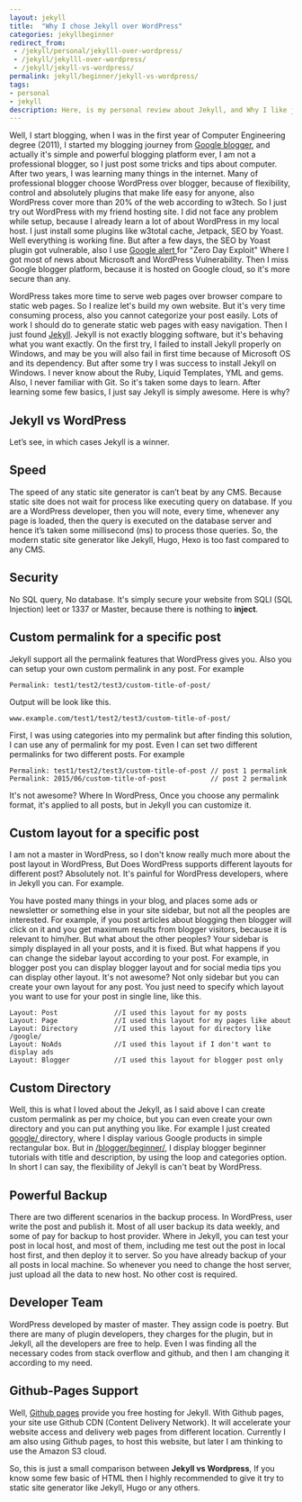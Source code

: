 ```yaml
---
layout: jekyll
title:  "Why I chose Jekyll over WordPress"
categories: jekyllbeginner
redirect_from:
 - /jekyll/personal/jekylll-over-wordpress/
 - /jekyll/jekylll-over-wordpress/
 - /jekyll/jekyll-vs-wordpress/
permalink: jekyll/beginner/jekyll-vs-wordpress/
tags: 
- personal
- jekyll
description: Here, is my personal review about Jekyll, and Why I like jekyll over WordPress.
---
```


Well, I start blogging, when I was in the first year of Computer Engineering degree (2011), I started my blogging journey from <a href="/blogger/">Google blogger</a>, and actually it's simple and powerful blogging platform ever, I am not a professional blogger, so I just post some tricks and tips about computer. After two years, I was learning many things in the internet. Many of professional blogger choose WordPress over blogger, because of flexibility, control and absolutely plugins that make life easy for anyone, also WordPress cover more than 20% of the web according to w3tech. So I just try out WordPress with my friend hosting site. I did not face any problem while setup, because I already learn a lot of about WordPress in my local host. I just install some plugins like w3total cache, Jetpack, SEO by Yoast. Well everything is working fine. But after a few days, the SEO by Yoast plugin got vulnerable, also I use <a href="/internet/get-news-in-your-email/"> Google alert </a>for "Zero Day Exploit" Where I got most of news about Microsoft and WordPress Vulnerability. Then I miss Google blogger platform, because it is hosted on Google cloud, so it's more secure than any.

WordPress takes more time to serve web pages over browser compare to static web pages. So I realize let's build my own website. But it's very time consuming process, also you cannot categorize your post easily. Lots of work I should do to generate static web pages with easy navigation. Then I just found <a href="http://jekyllrb.com/" rel="nofollow">Jekyll</a>. Jekyll is not exactly blogging software, but it's behaving what you want exactly. On the first try, I failed to install Jekyll properly on Windows, and may be you will also fail in first time because of Microsoft OS and its dependency. But after some try I was success to install Jekyll on Windows. I never know about the Ruby, Liquid Templates, YML and gems. Also, I never familiar with Git. So it's taken some days to learn. After learning some few basics, I just say Jekyll is simply awesome. Here is why?

## Jekyll vs WordPress ##
Let’s see, in which cases Jekyll is a winner.

## Speed ##
The speed of any static site generator is can’t beat by any CMS. Because static site does not wait for process like executing query on database. If you are a WordPress developer, then you will note, every time, whenever any page is loaded, then the query is executed on the database server and hence it’s taken some millisecond (ms) to process those queries. So, the modern static site generator like Jekyll, Hugo, Hexo is too fast compared to any CMS.

## Security ##
No SQL query, No database. It's simply secure your website from SQLI (SQL Injection) leet or 1337 or Master, because there is nothing to **inject**.

## Custom permalink for a specific post ##
Jekyll support all the permalink features that WordPress gives you. Also you can setup your own custom permalink in any post. For example

    Permalink: test1/test2/test3/custom-title-of-post/ 

Output will be look like this.

    www.example.com/test1/test2/test3/custom-title-of-post/

First, I was using categories into my permalink but after finding this solution, I can use any of permalink for my post. Even I can set two different permalinks for two different posts. For example


    Permalink: test1/test2/test3/custom-title-of-post // post 1 permalink
    Permalink: 2015/06/custom-title-of-post           // post 2 permalink


It's not awesome? Where In WordPress, Once you choose any permalink format, it's applied to all posts, but in Jekyll you can customize it.

## Custom layout for a specific post ##
I am not a master in WordPress, so I don't know really much more about the post layout in WordPress, But Does WordPress supports different layouts for different post? Absolutely not. It's painful for WordPress developers, where in Jekyll you can. For example.

You have posted many things in your blog, and places some ads or newsletter or something else in your site sidebar, but not all the peoples are interested. For example, if you post articles about blogging then blogger will click on it and you get maximum results from blogger visitors, because it is relevant to him/her. But what about the other peoples? Your sidebar is simply displayed in all your posts, and it is fixed. But what happens if you can change the sidebar layout according to your post. For example, in blogger post you can display blogger layout and for social media tips you can display other layout. It's not awesome? Not only sidebar but you can create your own layout for any post. You just need to specify which layout you want to use for your post in single line, like this.

    Layout: Post              //I used this layout for my posts
	Layout: Page              //I used this layout for my pages like about 
	Layout: Directory         //I used this layout for directory like /google/
    Layout: NoAds             //I used this layout if I don't want to display ads
    Layout: Blogger           //I used this layout for blogger post only 

## Custom Directory ##
Well, this is what I loved about the Jekyll, as I said above I can create custom permalink as per my choice, but you can even create your own directory and you can put anything you like. For example I just created <a href="/google/"> google/ </a> directory, where I display various Google products in simple rectangular box. But in <a href="/blogger/beginner/"> /blogger/beginner/</a>, I display blogger beginner tutorials with title and description, by using the loop and categories option. In short I can say, the flexibility of Jekyll is can't beat by WordPress.

## Powerful Backup ##
There are two different scenarios in the backup process. In WordPress, user write the post and publish it. Most of all user backup its data weekly, and some of pay for backup to host provider. Where in Jekyll, you can test your post in local host, and most of them, including me test out the post in local host first, and then deploy it to server. So you have already backup of your all posts in local machine. So whenever you need to change the host server, just upload all the data to new host. No other cost is required.

## Developer Team ##
WordPress developed by master of master. They assign code is poetry. But there are many of plugin developers, they charges for the plugin, but in Jekyll, all the developers are free to help. Even I was finding all the necessary codes from stack overflow and github, and then I am changing it according to my need.

## Github-Pages Support ##
Well, <a href="https://pages.github.com" rel="nofollow">Github pages</a> provide you free hosting for Jekyll. With Github pages, your site use Github CDN (Content Delivery Network). It will accelerate your website access and delivery web pages from different location. Currently I am also using Github pages, to host this website, but later I am thinking to use the Amazon S3 cloud.

So, this is just a small comparison between **Jekyll vs Wordpress**, If you know some few basic of HTML then I highly recommended to give it try to static site generator like Jekyll, Hugo or any others.
